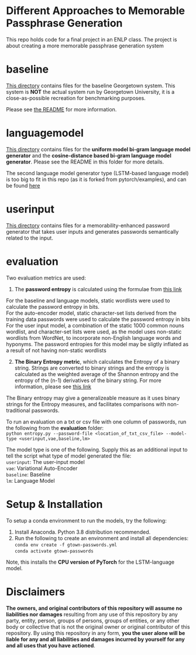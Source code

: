 # Different Approaches to Memorable Passphrase Generation
This repo holds code for a final project in an ENLP class. The project is about creating a more memorable passphrase generation system

# baseline

[This directory](https://github.com/ryanamannion/gtown-passwords/tree/main/baseline) contains files for the baseline Georgetown system.
This system is **NOT** the actual system run by Georgetown University, it is a close-as-possible recreation for benchmarking purposes.

Please see [the README](https://github.com/ryanamannion/gtown-passwords/blob/main/baseline/README.md) for more information. 

# languagemodel

[This directory](https://github.com/ryanamannion/gtown-passwords/tree/main/languagemodel) contains files for the **uniform model bi-gram language model generator** and the **cosine-distance based bi-gram language model generator**. Please see the README in this folder for more details.

The second language model generator type (LSTM-based language model) is too big to fit in this repo (as it is forked from pytorch/examples), and can be found [here](https://github.com/nitinvwaran/examples/tree/master/word_language_model)

# userinput

[This directory](https://github.com/ryanamannion/gtown-passwords/tree/main/userinput) contains files for a memorability-enhanced password generator that takes user inputs and generates passwords semantically related to the input.

# evaluation

Two evaluation metrics are used: <br />
1. The **password entropy** is calculated using the formulae from [this link](https://generatepasswords.org/how-to-calculate-entropy/)

For the baseline and language models, static wordlists were used to calculate the password entropy in bits. <br />
For the auto-encoder model, static character-set lists derived from the training data passwords were used to calculate the password entropy in bits <br />
For the user input model, a combination of the static 1000 common nouns wordlist, and character-set lists were used, as the model uses non-static wordlists from WordNet, to incorporate non-English language words and hyponyms. The password entropies for this model may be sligtly inflated as a result of not having non-static wordlists <br />

2. **The Binary Entropy metric**, which calculates the Entropy of a binary string. Strings are converted to binary strings and the entropy is calculated as the weighted average of the Shannon entropy and the entropy of the (n-1) derivatives of the binary string. For more information, please see [this link](https://pypi.org/project/BiEntropy/) 

The Binary entropy may give a generalizeable measure as it uses binary strings for the Entropy measures, and facilitates comparisons with non-traditional passwords.

To run an evaluation on a txt or csv file with one column of passwords, run the following from the **evaluation** folder: <br />
`python entropy.py --password-file <location_of_txt_csv_file> --model-type <userinput,vae,baseline,lm>` <br />

The model type is one of the following. Supply this as an additional input to tell the script what type of model generated the file: <br />
`userinput`: The user-input model <br />
`vae`: Variational Auto-Encoder <br />
`baseline`: Baseline  <br />
`lm`: Language Model <br />


# Setup & Installation

To setup a conda environment to run the models, try the following: <br />
1. Install Anaconda. Python 3.8 distribution recommended. <br />
2. Run the following to create an environment and install all dependencies: <br />
   `conda env create -f gtown-passwords.yml` <br />
   `conda activate gtown-passwords` <br />
   
  Note, this installs the **CPU version of PyTorch** for the LSTM-language model.

# Disclaimers

**The owners, and original contributors of this repository will assume no liabilities nor damages** resulting from any use of this repository by any party, entity, person, groups of persons, groups of entities, or any other body or collective that is not the original owner or original contributor of this repository. By using this repository in any form, **you the user alone will be liable for any and all liabilities and damages incurred by yourself for any and all uses that you have actioned**. 
